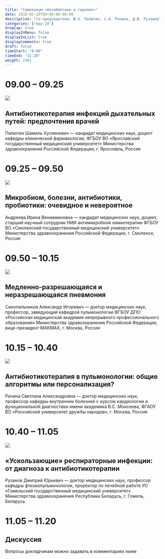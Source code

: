 ```yaml
---
title: "Симпозиум «Антибиотики и терапия»"
date: 2018-05-24T09:00:00-06:00
description: "Со-председатели: Ш.Х. Палютин, С.А. Рачина, Д.Ю. Рузанов"
categories: ["may-24"]
dropCap: true
displayInMenu: false
displayInList: true
displayComments: true
draft: false
timeStart: "9:00"
timeEnd: "11:20"
weight: 2401
---
```


<div class="card-container">
    <div class="event-card" >
        <div class="card-time-container-person">
            <h1>09.00 – 09.25</h1>
        </div>
        <div class="card-img-container-person">
            <picture>
                <img src="https://pp.userapi.com/c855332/v855332166/3e9fb/eC0dedF0UFc.jpg" class="card-img-person">
            </picture>
        </div>
        <div class="card-body-person">
            <h2 class="card-title">Антибиотикотерапия инфекций дыхательных путей: предпочтения врачей</h2>
            <p class="card-text">Палютин Шамиль Хусяинович — кандидат медицинских наук, доцент кафедры клинической фармакологии, ФГБОУ ВО «Ярославский государственный медицинский университет» Министерства здравоохранения Российской Федерации, г. Ярославль, Россия</p>
        </div>
    </div>
    <div class="event-card" >
        <div class="card-time-container-person">
            <h1>09.25 – 09.50</h1>
        </div>
        <div class="card-img-container-person">
            <picture>
                <img src="https://pp.userapi.com/c855332/v855332166/3ea0b/enSXKrlvkwc.jpg" class="card-img-person">
            </picture>
        </div>
        <div class="card-body-person">
            <h2 class="card-title">Микробиом, болезни, антибиотики, пробиотики: очевидное и невероятное</h2>
            <p class="card-text">Андреева Ирина Вениаминовна — кандидат медицинских наук, доцент, старший научный сотрудник НИИ антимикробной химиотерапии ФГБОУ ВО «Смоленский государственный медицинский университет» Министерства здравоохранения Российской Федерации, г. Смоленск, Россия</p>
        </div>
    </div>
    <div class="event-card" >
        <div class="card-time-container-person">
            <h1>09.50 – 10.15</h1>
        </div>
        <div class="card-img-container-person">
            <picture>
                <img src="https://pp.userapi.com/c850220/v850220477/13dbeb/V4I9E1EGbhE.jpg" class="card-img-person">
            </picture>
        </div>
        <div class="card-body-person">
            <h2 class="card-title">Медленно-разрешающаяся и неразрешающаяся пневмония</h2>
            <p class="card-text">Синопальников Александр Игоревич — доктор медицинских наук, профессор, заведующий кафедрой пульмонологии ФГБОУ ДПО «Российская медицинская академия непрерывного профессионального образования» Министерства здравоохранения Российской Федерации, вице-президент МАКМАХ, г. Москва, Россия</p>
        </div>
    </div>
    <div class="event-card" >
        <div class="card-time-container-person">
            <h1>10.15 – 10.40</h1>
        </div>
        <div class="card-img-container-person">
            <picture>
                <img src="https://pp.userapi.com/c855332/v855332166/3e99b/9xptRYNkXb0.jpg" class="card-img-person">
            </picture>
        </div>
        <div class="card-body-person">
            <h2 class="card-title">Антибиотикотерапия в пульмонологии: общие алгоритмы или персонализация?</h2>
            <p class="card-text">Рачина Светлана Александровна — доктор медицинских наук, профессор кафедры внутренних болезней с курсом кардиологии и функциональной диагностики имени академика В.С. Моисеева, ФГАОУ ВО «Российский университет дружбы народов», г. Москва, Россия</p>
        </div>
    </div>
    <div class="event-card" >
        <div class="card-time-container-person">
            <h1>10.40 – 11.05</h1>
        </div>
        <div class="card-img-container-person">
            <picture>
                <img src="https://pp.userapi.com/c855332/v855332166/3ea03/jMQ9-VlcL78.jpg" class="card-img-person">
            </picture>
        </div>
        <div class="card-body-person">
            <h2 class="card-title">«Ускользающие» респираторные инфекции: от диагноза к антибиотикотерапии</h2>
            <p class="card-text">Рузанов Дмитрий Юрьевич — доктор медицинских наук, профессор кафедры фтизиопульмонологии, проректор по лечебной работе УО «Гомельский государственный медицинский университет» Министерства здравоохранения Республики Беларусь, г. Гомель, Беларусь</p>
        </div>
    </div>
      <div class="event-card" >
        <div class="card-time-container-person-no-picture">
            <h1>11.05 – 11.20</h1>
        </div>
        <div class="card-body-person">
            <h2 class="card-title">Дискуссия</h2>
            <p class="card-text">Вопросы докладчикам можно задавать в комментариях ниже</p>
        </div>
    </div>
</div>
